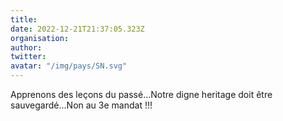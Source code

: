 ```yaml
---
title: 
date: 2022-12-21T21:37:05.323Z
organisation: 
author: 
twitter: 
avatar: "/img/pays/SN.svg"
---
```


Apprenons des leçons du passé…Notre digne heritage doit être sauvegardé…Non au 3e mandat !!!